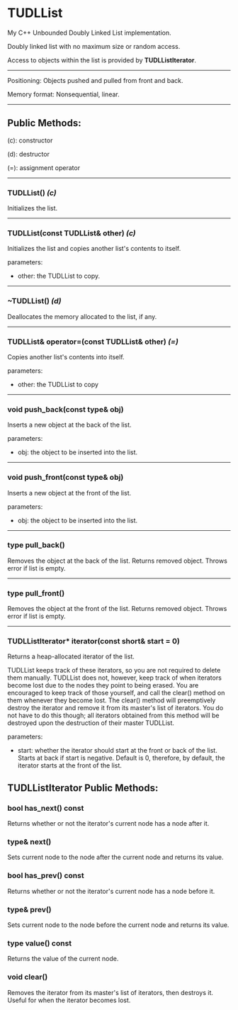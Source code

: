 # TUDLList

My C++ Unbounded Doubly Linked List implementation.

Doubly linked list with no maximum size or random access.

Access to objects within the list is provided by **TUDLListIterator**.

---

Positioning: Objects pushed and pulled from front and back.

Memory format: Nonsequential, linear.

---

## Public Methods:

(c): constructor

(d): destructor

(=): assignment operator

---
### TUDLList() *(c)*

Initializes the list.

---
### TUDLList(const TUDLList& other) *(c)*

Initializes the list and copies another list's contents to itself.

parameters:
- other: the TUDLList to copy.

---
### ~TUDLList() *(d)*

Deallocates the memory allocated to the list, if any.

---
### TUDLList& operator=(const TUDLList& other) *(=)*

Copies another list's contents into itself.

parameters:
- other: the TUDLList to copy

---
### void push_back(const type& obj)

Inserts a new object at the back of the list.

parameters:
- obj: the object to be inserted into the list.

---
### void push_front(const type& obj)

Inserts a new object at the front of the list.

parameters:
- obj: the object to be inserted into the list.

---
### type pull_back()

Removes the object at the back of the list. Returns removed object. Throws error if list is empty.

---
### type pull_front()

Removes the object at the front of the list. Returns removed object. Throws error if list is empty.

---
### TUDLListIterator<type>* iterator(const short& start = 0)

Returns a heap-allocated iterator of the list.

TUDLList keeps track of these iterators, so you are not required to delete them manually. TUDLList does not, however, keep track of when iterators become lost due to the nodes they point to being erased. You are encouraged to keep track of those yourself, and call the clear() method on them whenever they become lost. The clear() method will preemptively destroy the iterator and remove it from its master's list of iterators. You do not have to do this though; all iterators obtained from this method will be destroyed upon the destruction of their master TUDLList.

parameters:
- start: whether the iterator should start at the front or back of the list. Starts at back if start is negative. Default is 0, therefore, by default, the iterator starts at the front of the list.

## TUDLListIterator Public Methods:

### bool has_next() const

Returns whether or not the iterator's current node has a node after it.

### type& next()

Sets current node to the node after the current node and returns its value.

### bool has_prev() const

Returns whether or not the iterator's current node has a node before it.

### type& prev()

Sets current node to the node before the current node and returns its value.

### type value() const

Returns the value of the current node.

### void clear()

Removes the iterator from its master's list of iterators, then destroys it. Useful for when the iterator becomes lost.
